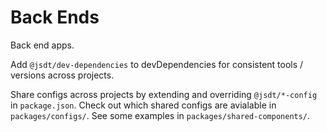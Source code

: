 # Back Ends
Back end apps.

Add `@jsdt/dev-dependencies` to devDependencies for consistent tools / versions across projects.

Share configs across projects by extending and overriding `@jsdt/*-config` in `package.json`. Check out which shared configs are avialable in `packages/configs/`. See some examples in `packages/shared-components/`.
